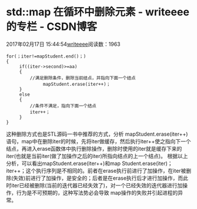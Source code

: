 # std::map 在循环中删除元素 - writeeee的专栏 - CSDN博客
2017年02月17日 15:44:54[writeeee](https://me.csdn.net/writeeee)阅读数：1963
```
for(；iter!=mapStudent.end()；)
{
     if((iter->second)>=aa)
     {
         //满足删除条件，删除当前结点，并指向下面一个结点
              mapStudent.erase(iter++)；
     }
     else
     {
         //条件不满足，指向下面一个结点
         iter++；
     }
}
```
这种删除方式也是STL源码一书中推荐的方式，分析 mapStudent.erase(iter++)语句，map中在删除iter的时候，先将iter做缓存，然后执行iter++使之指向下一个结点，再进入erase函数体中执行删除操作，删除时使用的iter就是缓存下来的iter(也就是当前iter(做了加操作之后的iter)所指向结点的上一个结点)。 
    根据以上分析，可以看出mapStudent.erase(iter++)和map Student.erase(iter)； iter++；这个执行序列是不相同的。前者在erase执行前进行了加操作，在iter被删除(失效)前进行了加操作，是安全的；后者是在erase执行后才进行加操作，而此时iter已经被删除(当前的迭代器已经失效了)，对一个已经失效的迭代器进行加操作，行为是不可预期的，这种写法势必会导致 map操作的失败并引起进程的异常。
